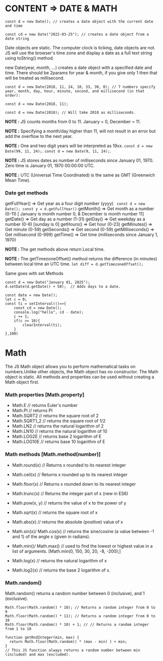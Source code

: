 # CONTENT => DATE & MATH

```
const d = new Date(); // creates a date object with the current date and time
```
```
const cd = new Date("2022-03-25"); // creates a date object from a date string
```

Date objects are static. The computer clock is ticking, date objects are not. JS  will use the browser's time zone and display a date as a full text string using toString() method.

new Date(year, month, ...) creates a date object with a specified date and time. There should be 2params for year & month, if you give only 1 then that will be treated as millisecond.

```
const d = new Date(2018, 11, 24, 10, 33, 30, 0); // 7 numbers specify year, month, day, hour, minute, second, and millisecond (in that order):

const d = new Date(2018, 11);

const d = new Date(2018); // Will take 2018 as milliseconds.
```

**NOTE :** JS counts months from 0 to 11. January = 0, December = 11. 

**NOTE :** Specifying a month/day higher than 11, will not result in an error but add the overflow to the next year.

**NOTE :** One and two digit years will be interpreted as 19xx. ```const d = new Date(99, 11, 24);```.  ```const d = new Date(9, 11, 24);```.

**NOTE :** JS stores dates as number of milliseconds since January 01, 1970. Zero time is January 01, 1970 00:00:00 UTC.

**NOTE :** UTC (Universal Time Coordinated) is the same as GMT (Greenwich Mean Time).

### Date get methods

getFullYear()	=> Get year as a four digit number (yyyy) ``` const d = new Date(); const y = d.getFullYear()```
getMonth()	=> Get month as a number (0-11) [ January is month number 0, & December is month number 11]
getDate()	=> Get day as a number (1-31)
getDay()	=> Get weekday as a number (0-6) [sunday is 0]
getHours() =>	Get hour (0-23)
getMinutes()	=> Get minute (0-59)
getSeconds() =>	Get second (0-59)
getMilliseconds() =>	Get millisecond (0-999)
getTime()	=> Get time (milliseconds since January 1, 1970)

**NOTE :** The get methods above return Local time.

**NOTE :** The getTimezoneOffset() method returns the difference (in minutes) between local time an UTC time. ```let diff = d.getTimezoneOffset();```

Same goes with set Methods

```
const d = new Date("January 01, 2025");
d.setDate(d.getDate() + 50);  // Adds days to a date.
```

```
const date = new Date();
let c = 0;
const ti = setInterval(()=>{
    const cd = new Date();
    console.log("hello", cd - date);
    c += 1;
    if(c >= 10){
        clearInterval(ti);
    }
},100)
```

# Math

The JS Math object allows you to perform mathematical tasks on numbers.Unlike other objects, the Math object has no constructor. The Math object is static. All methods and properties can be used without creating a Math object first.

### Math properties [Math.property]

- Math.E        // returns Euler's number
- Math.PI       // returns PI
- Math.SQRT2    // returns the square root of 2
- Math.SQRT1_2  // returns the square root of 1/2
- Math.LN2      // returns the natural logarithm of 2
- Math.LN10     // returns the natural logarithm of 10
- Math.LOG2E    // returns base 2 logarithm of E
- Math.LOG10E   // returns base 10 logarithm of E

### Math methods [Math.method(number)]

- Math.round(x)  	// Returns x rounded to its nearest integer
- Math.ceil(x)	  // Returns x rounded up to its nearest integer
- Math.floor(x)	  // Returns x rounded down to its nearest integer
- Math.trunc(x)	  // Returns the integer part of x (new in ES6)


- Math.pow(x, y)   // returns the value of x to the power of y
- Math.sqrt(x)    // returns the square root of x
- Math.abs(x)     // returns the absolute (positive) value of x
- Math.sin(x)/ Math.cos(x)  // returns the sine/cosine (a value between -1 and 1) of the angle x (given in radians).
- Math.min()/ Math.max()  // used to find the lowest or highest value in a list of arguments. [Math.min(0, 150, 30, 20, -8, -200);]
- Math.log(x)         // returns the natural logarithm of x
- Math.log2(x)        // returns the base 2 logarithm of x.

### Math.random()

Math.random() returns a random number between 0 (inclusive),  and 1 (exclusive).

```
Math.floor(Math.random() * 10); // Returns a random integer from 0 to 9
Math.floor(Math.random() * 11); // Returns a random integer from 0 to 10
Math.floor(Math.random() * 10) + 1; // // Returns a random integer from 1 to 10
```

```
function getRndInteger(min, max) {
  return Math.floor(Math.random() * (max - min) ) + min;
}
// This JS function always returns a random number between min (included) and max (excluded).
```
















